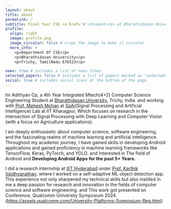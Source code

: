 ```yaml
---
layout: about
title: about
permalink: /
subtitle: Final Year CSE <a href='#'>Student</a> at Bharathidasan University.
profile:
  align: right
  image: profile.png
  image_circular: false # crops the image to make it circular
  more_info: >
    <p>Department Of CSE</p>
    <p>Bharathidasan University</p>
    <p>Trichy, TamilNadu 676523</p>

news: true # includes a list of news items
selected_papers: false # includes a list of papers marked as "selected={true}"
social: true # includes social icons at the bottom of the page
---
```


Im Adithyan Cp, a 4th Year Integrated Mtech(4+2) Computer Science Engineering Student at [Bharathidasan University](https://www.bdu.ac.in/), Trichy, India. and working with [Prof. Mahesh Mohan](https://maheshmohanmr.github.io/) at [SpAi](https://maheshmohanmr.github.io/publications/)(Signal Processing and Artificial Intelligence) Lab at IIT Kharagpur, Which focuses on research in the intersection of Signal Processing with Deep Learning and Computer Vision (with a focus on Agriculture applications). 

I am deeply enthusiastic about computer science, software engineering, and the fascinating realms of machine learning and artificial intelligence. Throughout my academic journey, I have gained skills in developing Android applications and gained proficiency in machine learning frameworks like TensorFlow, Keras, PyTorch, and YOLO. and Interested in The field of Android and **Developing Android Apps for the past 5+ Years.**

I did a research internship at [IIIT Hyderabad](https://www.iiit.ac.in/) under [Prof. Karthik Vaidhyanathan](https://karthikvaidhyanathan.com/). where I worked on a self-adaptive ML object detection app. This experience not only sharpened my technical skills but also instilled in me a deep passion for research and innovation in the fields of computer science and software engineering. and This work got presented on Conference, Qualcomm University Symposium 2024.(https://assets.qualcomm.com/University-Platforms-Symposium-Reg.html)